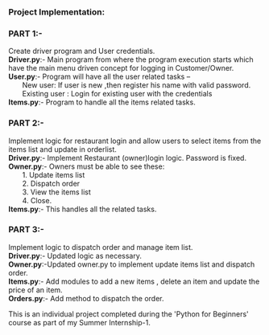 ### Project Implementation:

### PART 1:-  
Create driver program and User credentials.  
**Driver.py**:- Main program from where the program execution starts which have the main menu driven concept for logging in Customer/Owner.  
**User.py**:-   Program will have all the user related tasks –  
&nbsp;&nbsp;&nbsp;&nbsp;&nbsp;&nbsp;&nbsp;New user: If user is new ,then register his name with valid password.  
&nbsp;&nbsp;&nbsp;&nbsp;&nbsp;&nbsp;&nbsp;Existing user : Login for existing user with the credentials  
**Items.py**:-  Program to handle all the items related tasks.

### PART 2:-  
Implement logic for restaurant login and allow users to select items from the items list and update in orderlist.  
**Driver.py**:- Implement Restaurant (owner)login logic. Password is fixed.  
**Owner.py**:-  Owners must be able to see these:  
&nbsp;&nbsp;&nbsp;&nbsp;&nbsp;&nbsp;&nbsp;1. Update items list  
&nbsp;&nbsp;&nbsp;&nbsp;&nbsp;&nbsp;&nbsp;2. Dispatch order  
&nbsp;&nbsp;&nbsp;&nbsp;&nbsp;&nbsp;&nbsp;3. View the items list  
&nbsp;&nbsp;&nbsp;&nbsp;&nbsp;&nbsp;&nbsp;4. Close.  
**Items.py**:-  This handles all the related tasks.

### PART 3:-
Implement logic to dispatch order and manage item list.  
**Driver.py**:- Updated logic as necessary.  
**Owner.py**:-Updated owner.py to implement update items list and dispatch order.  
**Items.py**:- Add modules to add a new items , delete an item and update the price of an item.  
**Orders.py**:- Add method to dispatch the order.

This is an individual project completed during the 'Python for Beginners' course as part of my Summer Internship-1.
